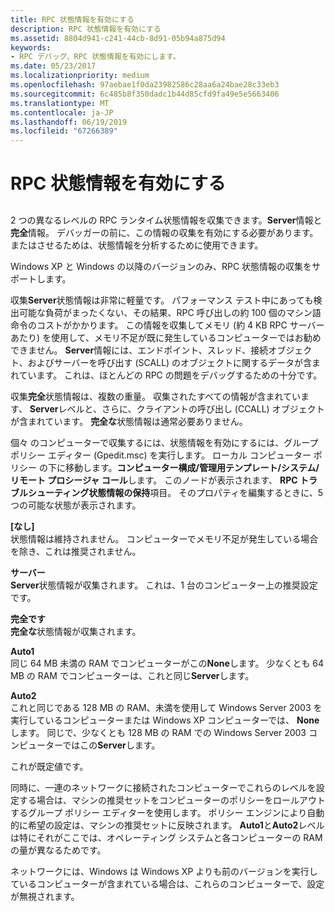 ```yaml
---
title: RPC 状態情報を有効にする
description: RPC 状態情報を有効にする
ms.assetid: 8804d941-c241-44cb-8d91-05b94a875d94
keywords:
- RPC デバッグ、RPC 状態情報を有効にします。
ms.date: 05/23/2017
ms.localizationpriority: medium
ms.openlocfilehash: 97aebae1f0da23982586c28aa6a24bae28c33eb3
ms.sourcegitcommit: 6c485b8f350dadc1b44d85cfd9fa49e5e5663406
ms.translationtype: MT
ms.contentlocale: ja-JP
ms.lasthandoff: 06/19/2019
ms.locfileid: "67266389"
---
```

# <a name="enabling-rpc-state-information"></a>RPC 状態情報を有効にする


## <span id="ddk_enabling_rpc_state_information_dbg"></span><span id="DDK_ENABLING_RPC_STATE_INFORMATION_DBG"></span>


2 つの異なるレベルの RPC ランタイム状態情報を収集できます。**Server**情報と**完全**情報。 デバッガーの前に、この情報の収集を有効にする必要があります。 またはさせるためは、状態情報を分析するために使用できます。

Windows XP と Windows の以降のバージョンのみ、RPC 状態情報の収集をサポートします。

収集**Server**状態情報は非常に軽量です。 パフォーマンス テスト中にあっても検出可能な負荷がまったくない、その結果、RPC 呼び出しの約 100 個のマシン語命令のコストがかかります。 この情報を収集してメモリ (約 4 KB RPC サーバーあたり) を使用して、メモリ不足が既に発生しているコンピューターではお勧めできません。 **Server**情報には、エンドポイント、スレッド、接続オブジェクト、およびサーバーを呼び出す (SCALL) のオブジェクトに関するデータが含まれています。 これは、ほとんどの RPC の問題をデバッグするための十分です。

収集**完全**状態情報は、複数の重量。 収集されたすべての情報が含まれています、 **Server**レベルと、さらに、クライアントの呼び出し (CCALL) オブジェクトが含まれています。 **完全な**状態情報は通常必要ありません。

個々 のコンピューターで収集するには、状態情報を有効にするには、グループ ポリシー エディター (Gpedit.msc) を実行します。 ローカル コンピューター ポリシー の下に移動します。**コンピューター構成/管理用テンプレート/システム/リモート プロシージャ コール**します。 このノードが表示されます、 **RPC トラブルシューティング状態情報の保持**項目。 そのプロパティを編集するときに、5 つの可能な状態が表示されます。

<span id="None"></span><span id="none"></span><span id="NONE"></span> **[なし]**  
状態情報は維持されません。 コンピューターでメモリ不足が発生している場合を除き、これは推奨されません。

<span id="Server"></span><span id="server"></span><span id="SERVER"></span>**サーバー**  
**Server**状態情報が収集されます。 これは、1 台のコンピューター上の推奨設定です。

<span id="Full"></span><span id="full"></span><span id="FULL"></span>**完全です**  
**完全な**状態情報が収集されます。

<span id="Auto1"></span><span id="auto1"></span><span id="AUTO1"></span>**Auto1**  
同じ 64 MB 未満の RAM でコンピューターがこの**None**します。 少なくとも 64 MB の RAM でコンピューターは、これと同じ**Server**します。

<span id="Auto2"></span><span id="auto2"></span><span id="AUTO2"></span>**Auto2**  
これと同じである 128 MB の RAM、未満を使用して Windows Server 2003 を実行しているコンピューターまたは Windows XP コンピューターでは、 **None**します。 同じで、少なくとも 128 MB の RAM での Windows Server 2003 コンピューターではこの**Server**します。

これが既定値です。

同時に、一連のネットワークに接続されたコンピューターでこれらのレベルを設定する場合は、マシンの推奨セットをコンピューターのポリシーをロールアウトするグループ ポリシー エディターを使用します。 ポリシー エンジンにより自動的に希望の設定は、マシンの推奨セットに反映されます。 **Auto1**と**Auto2**レベルは特にそれがここでは、オペレーティング システムと各コンピューターの RAM の量が異なるためです。

ネットワークには、Windows は Windows XP よりも前のバージョンを実行しているコンピューターが含まれている場合は、これらのコンピューターで、設定が無視されます。

 

 





